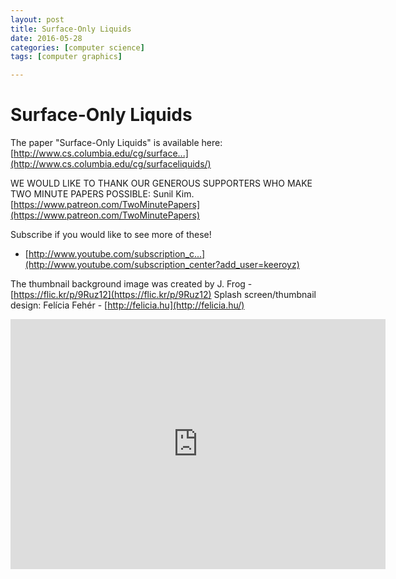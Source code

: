 ```yaml
---
layout: post
title: Surface-Only Liquids
date: 2016-05-28
categories: [computer science]
tags: [computer graphics]

---
```


# Surface-Only Liquids

The paper "Surface-Only Liquids" is available here:  
[http://www.cs.columbia.edu/cg/surface...](http://www.cs.columbia.edu/cg/surfaceliquids/)

WE WOULD LIKE TO THANK OUR GENEROUS SUPPORTERS WHO MAKE TWO MINUTE PAPERS POSSIBLE:
Sunil Kim.  
[https://www.patreon.com/TwoMinutePapers](https://www.patreon.com/TwoMinutePapers)

Subscribe if you would like to see more of these!   
- [http://www.youtube.com/subscription_c...](http://www.youtube.com/subscription_center?add_user=keeroyz)

The thumbnail background image was created by J. Frog - [https://flic.kr/p/9Ruz12](https://flic.kr/p/9Ruz12)
Splash screen/thumbnail design: Felícia Fehér - [http://felicia.hu](http://felicia.hu/)

<iframe width="600" height="400" src="https://www.youtube.com/embed/-rf_MDh-FiE" frameborder="0" allowfullscreen></iframe>


